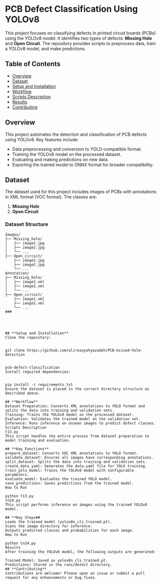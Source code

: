 # **PCB Defect Classification Using YOLOv8**  

This project focuses on classifying defects in printed circuit boards (PCBs) using the YOLOv8 model. It identifies two types of defects: **Missing Hole** and **Open Circuit**. The repository provides scripts to preprocess data, train a YOLOv8 model, and make predictions.  

## **Table of Contents**  
- [Overview](#overview)  
- [Dataset](#dataset)  
- [Setup and Installation](#setup-and-installation)  
- [Workflow](#workflow)  
- [Scripts Description](#scripts-description)  
- [Results](#results)  
- [Contributing](#contributing)  
 

## **Overview**  
This project automates the detection and classification of PCB defects using YOLOv8. Key features include:  
- Data preprocessing and conversion to YOLO-compatible format.  
- Training the YOLOv8 model on the processed dataset.  
- Evaluating and making predictions on new data.  
- Exporting the trained model to ONNX format for broader compatibility.  

## **Dataset**  
The dataset used for this project includes images of PCBs with annotations in XML format (VOC format). The classes are:  
1. **Missing Hole**  
2. **Open Circuit**  

### **Dataset Structure**  

```plaintext
Images/
├── Missing_hole/
│   ├── image1.jpg
│   ├── image2.jpg
│   └── ...
├── Open_circuit/
    ├── image1.jpg
    ├── image2.jpg
    └── ...
Annotation/
├── Missing_hole/
│   ├── image1.xml
│   ├── image2.xml
│   └── ...
├── Open_circuit/
    ├── image1.xml
    ├── image2.xml
    └── ...
### 




## **Setup and Installation**
Clone the repository:


git clone https://github.com/alirezayahyazadeh/PCB-missed-hole-detection


pcb-defect-classification
Install required dependencies:


pip install -r requirements.txt
Ensure the dataset is placed in the correct directory structure as described above.

## **Workflow**
Dataset Preparation: Converts XML annotations to YOLO format and splits the data into training and validation sets.
Training: Trains the YOLOv8 model on the processed dataset.
Evaluation: Validates the trained model on the validation set.
Inference: Runs inference on unseen images to predict defect classes.
Scripts Description
t13.py
This script handles the entire process from dataset preparation to model training and evaluation.

## **Key Functions**
prepare_dataset: Converts VOC XML annotations to YOLO format.
validate_dataset: Ensures all images have corresponding annotations.
split_dataset: Splits the data into training and validation sets.
create_data_yaml: Generates the data.yaml file for YOLO training.
train_yolo_model: Trains the YOLOv8 model with configurable parameters.
evaluate_model: Evaluates the trained YOLO model.
save_predictions: Saves predictions from the trained model.
How to Run

python t13.py
tn24.py
This script performs inference on images using the trained YOLOv8 model.

## **Key Steps##
Loads the trained model (yolov8n_cls_trained.pt).
Scans the image directory for inference.
Outputs predicted classes and probabilities for each image.
How to Run

python tn24.py
Results
After training the YOLOv8 model, the following outputs are generated:

Trained Model: Saved as yolov8n_cls_trained.pt.
Predictions: Stored in the runs/detect directory.
## **Contributing**
Contributions are welcome! Please open an issue or submit a pull request for any enhancements or bug fixes.


